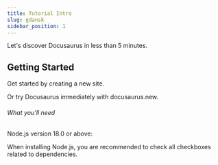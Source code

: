 ```yaml
---
title: Tutorial Intro
slug: gdansk
sidebar_position: 1
---
```

Let's discover Docusaurus in less than 5 minutes.

## Getting Started


Get started by creating a new site.

Or try Docusaurus immediately with docusaurus.new.

###### What you'll need

###### 
Node.js version 18.0 or above:

When installing Node.js, you are recommended to check all checkboxes related to dependencies.
